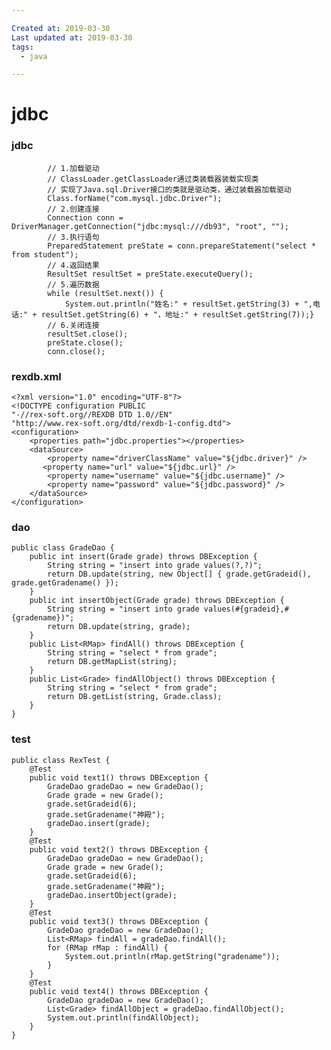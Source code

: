 ```yaml
---

Created at: 2019-03-30
Last updated at: 2019-03-30
tags: 
  - java

---
```


# jdbc


### jdbc

            // 1.加载驱动
            // ClassLoader.getClassLoader通过类装载器装载实现类
            // 实现了Java.sql.Driver接口的类就是驱动类，通过装载器加载驱动
            Class.forName("com.mysql.jdbc.Driver");
            // 2.创建连接
            Connection conn = DriverManager.getConnection("jdbc:mysql:///db93", "root", "");
            // 3.执行语句
            PreparedStatement preState = conn.prepareStatement("select * from student");
            // 4.返回结果
            ResultSet resultSet = preState.executeQuery();
            // 5.遍历数据
            while (resultSet.next()) {
                System.out.println("姓名:" + resultSet.getString(3) + ",电话:" + resultSet.getString(6) + "，地址:" + resultSet.getString(7));}
            // 6.关闭连接
            resultSet.close();
            preState.close();
            conn.close();


### rexdb.xml

    <?xml version="1.0" encoding="UTF-8"?> 
    <!DOCTYPE configuration PUBLIC 
    "-//rex-soft.org//REXDB DTD 1.0//EN" 
    "http://www.rex-soft.org/dtd/rexdb-1-config.dtd">
    <configuration>
        <properties path="jdbc.properties"></properties>
        <dataSource>
            <property name="driverClassName" value="${jdbc.driver}" />
           <property name="url" value="${jdbc.url}" />
            <property name="username" value="${jdbc.username}" />
            <property name="password" value="${jdbc.password}" />
        </dataSource>
    </configuration>


### dao

    public class GradeDao {
        public int insert(Grade grade) throws DBException {
            String string = "insert into grade values(?,?)";
            return DB.update(string, new Object[] { grade.getGradeid(), grade.getGradename() });
        }
        public int insertObject(Grade grade) throws DBException {
            String string = "insert into grade values(#{gradeid},#{gradename})";
            return DB.update(string, grade);
        }
        public List<RMap> findAll() throws DBException {
            String string = "select * from grade";
            return DB.getMapList(string);
        }
        public List<Grade> findAllObject() throws DBException {
            String string = "select * from grade";
            return DB.getList(string, Grade.class);
        }
    }


### test

    public class RexTest {
        @Test
        public void text1() throws DBException {
            GradeDao gradeDao = new GradeDao();
            Grade grade = new Grade();
            grade.setGradeid(6);
            grade.setGradename("神殿");
            gradeDao.insert(grade);
        }
        @Test
        public void text2() throws DBException {
            GradeDao gradeDao = new GradeDao();
            Grade grade = new Grade();
            grade.setGradeid(6);
            grade.setGradename("神殿");
            gradeDao.insertObject(grade);
        }
        @Test
        public void text3() throws DBException {
            GradeDao gradeDao = new GradeDao();
            List<RMap> findAll = gradeDao.findAll();
            for (RMap rMap : findAll) {
                System.out.println(rMap.getString("gradename"));
            }
        }
        @Test
        public void text4() throws DBException {
            GradeDao gradeDao = new GradeDao();
            List<Grade> findAllObject = gradeDao.findAllObject();
            System.out.println(findAllObject);
        }
    }





